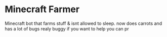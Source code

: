 # Minecraft Farmer
Minecraft bot that farms stuff &amp; isnt allowed to sleep.
now does carrots and has a lot of bugs
realy buggy if you want to help you can pr
